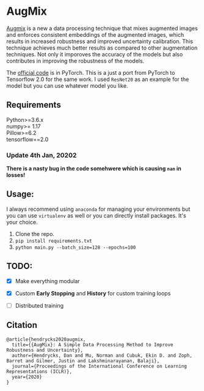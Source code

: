 # AugMix

[Augmix](https://arxiv.org/pdf/1912.02781.pdf) is a new a data processing technique that mixes augmented images and enforces
consistent embeddings of the augmented images, which results in increased robustness and improved uncertainty calibration. This
technique achieves much better results as compared to other augmentation techniques. Not only it imporoves the accuracy of the
models but also contributes in improving the robustness of the models.

The [official code](https://github.com/google-research/augmix) is in PyTorch. This is a just a port from PyTorch to Tensorflow 2.0 for the same work. I used `ResNet20` as an example for the model but you can use whatever model you like.

## Requirements
Python>=3.6.x<br>
numpy>= 1.17<br>
Pillow>=6.2<br>
tensorflow==2.0<br>

### Update 4th Jan, 20202

**There is a nasty bug in the code somehwere which is causing `nan` in losses!**

## Usage:
I always recommend using `anaconda` for managing your environments but you can use `virtualenv` as well or you can directly install packages. It's your choice.

1. Clone the repo.
2. `pip install requirements.txt`
3. `python main.py --batch_size=128 --epochs=100`

## TODO:
- [x] Make everything modular
- [x] Custom **Early Stopping** and **History** for custom training loops
- [ ] Distributed training


## Citation
```
@article{hendrycks2020augmix,
  title={{AugMix}: A Simple Data Processing Method to Improve Robustness and Uncertainty},
  author={Hendrycks, Dan and Mu, Norman and Cubuk, Ekin D. and Zoph, Barret and Gilmer, Justin and Lakshminarayanan, Balaji},
  journal={Proceedings of the International Conference on Learning Representations (ICLR)},
  year={2020}
}
```
